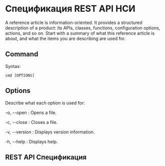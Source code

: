 # Спецификация REST API НСИ

A reference article is information-oriented.
It provides a structured description of a product:
its APIs, classes, functions, configuration options, actions, and so on.
Start with a summary of what this reference article is about, and what the items you are describing are used for.

## Command

Syntax:

```shell
cmd [OPTIONS]
```

## Options

Describe what each option is used for:

-o, --open
: Opens a file.

-c, --close
: Closes a file.

-v, --version
: Displays version information.

-h, --help
: Displays help.

## REST API Спецификация

<api-doc openapi-path="./../../1147_directory/directory-api/src/main/resources/swagger.yaml"/>

<seealso>
    <!--Provide links to related how-to guides, overviews, and tutorials.-->
</seealso>